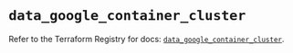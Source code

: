 # `data_google_container_cluster`

Refer to the Terraform Registry for docs: [`data_google_container_cluster`](https://registry.terraform.io/providers/hashicorp/google/5.39.0/docs/data-sources/container_cluster).
